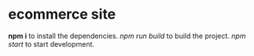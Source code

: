 # ecommerce site

**npm i** to install the dependencies.
*npm run build* to build the project.
*npm start* to start development.
